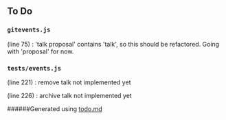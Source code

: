 ## To Do
### ``gitevents.js``
(line 75) : 'talk proposal' contains 'talk', so this should be refactored. Going with 'proposal' for now.


### ``tests/events.js``
(line 221) : remove talk not implemented yet

(line 226) : archive talk not implemented yet

######Generated using [todo.md](https://github.com/charlesthomas/todo.md)
